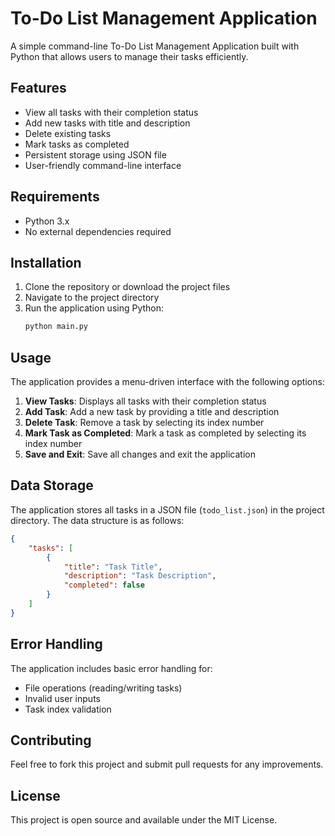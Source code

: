 # To-Do List Management Application

A simple command-line To-Do List Management Application built with Python that allows users to manage their tasks efficiently.

## Features

- View all tasks with their completion status
- Add new tasks with title and description
- Delete existing tasks
- Mark tasks as completed
- Persistent storage using JSON file
- User-friendly command-line interface

## Requirements

- Python 3.x
- No external dependencies required

## Installation

1. Clone the repository or download the project files
2. Navigate to the project directory
3. Run the application using Python:
   ```bash
   python main.py
   ```

## Usage

The application provides a menu-driven interface with the following options:

1. **View Tasks**: Displays all tasks with their completion status
2. **Add Task**: Add a new task by providing a title and description
3. **Delete Task**: Remove a task by selecting its index number
4. **Mark Task as Completed**: Mark a task as completed by selecting its index number
5. **Save and Exit**: Save all changes and exit the application

## Data Storage

The application stores all tasks in a JSON file (`todo_list.json`) in the project directory. The data structure is as follows:

```json
{
    "tasks": [
        {
            "title": "Task Title",
            "description": "Task Description",
            "completed": false
        }
    ]
}
```

## Error Handling

The application includes basic error handling for:
- File operations (reading/writing tasks)
- Invalid user inputs
- Task index validation

## Contributing

Feel free to fork this project and submit pull requests for any improvements.

## License

This project is open source and available under the MIT License.